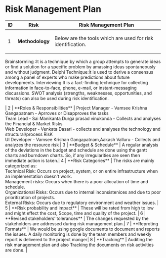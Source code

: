 # Risk Management Plan

ID|Risk| Risk Management Plan|
---|---|---|
1 | **Methodology** | <p> Below are the tools which are used for risk identification.
Brainstorming :It  is a technique by which a group attempts to generate ideas or find a solution for a specific problem by amassing ideas spontaneously and without judgment.
  Delphi Technique:It is used to derive a consensus among a panel of experts who make predictions about future developments.
  Interviewing:It is a fact-finding technique for collecting information in face-to-face, phone, e-mail, or instant-messaging discussions.
  SWOT analysis (strengths, weaknesses, opportunities, and threats) can also be used during risk identification.
</p>|
2 | **Roles & Responsibilities** | Project Manager - Vamsee Krishna Gangapatnam - Aprroves or Disapproves the tasks <br> Team Lead - Sai Manikanta Durga prasad vinukonda - Collects and analyses the Financial & Market Risks <br> Web Developer - Venkata Dasari - collects and analyses the technology and structural/process RisK <br> UI Developer - Vamsee Krishan Gangapatnam,Aakash Valluru - Collects and analyzes the resource risk |
3 | **Budget & Schedule** | A regular analysis of the deviations in the budget and schedule are done using the gantt charts and burndown charts. So, if any irregularities are seen then immediate action is taken.|
4 | **Risk Categories** | The risks are mainly categorized as: <br> Technical Risk: Occurs on project, system, or on entire infrastructure when an implementation doesn't work. <br> Management risks: Occurs when there is a poor allocation of time and schedule. <br> Organizational Risks: Occurs due to internal inconsistenices and due to poor prioritization of projects. <br> External Risks: Occurs due to regulatory environment and weather issues. |
5 | **Risk probability and impact** | These will be rated from high to low and might effect the cost, Scope, time and quality of the project. |
6 | **Revised stakeholders’ tolerances** | The changes requested by the stakeholders are addressed during risk management plan.|
7 | **Reproting Formats** | We would be using google documents to document and reports the issues. A daily monitoring is done by the team members and weekly report is delivered to the project manger|
8 | **Tracking** | Auditing the risk management plan and also Tracking the documents on risk activities are done. |




